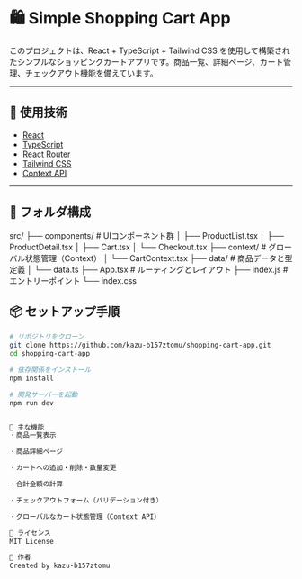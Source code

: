 # 🛍 Simple Shopping Cart App

このプロジェクトは、React + TypeScript + Tailwind CSS を使用して構築されたシンプルなショッピングカートアプリです。商品一覧、詳細ページ、カート管理、チェックアウト機能を備えています。

---

## 🚀 使用技術

- [React](https://reactjs.org/)
- [TypeScript](https://www.typescriptlang.org/)
- [React Router](https://reactrouter.com/)
- [Tailwind CSS](https://tailwindcss.com/)
- [Context API](https://reactjs.org/docs/context.html)

---

## 📁 フォルダ構成

src/ 
├── components/ # UIコンポーネント群
│ ├── ProductList.tsx
│ ├── ProductDetail.tsx
│ ├── Cart.tsx
│ └── Checkout.tsx
├── context/ # グローバル状態管理（Context）
│ └── CartContext.tsx
├── data/ # 商品データと型定義
│ └── data.ts
├── App.tsx # ルーティングとレイアウト
├── index.js # エントリーポイント
└── index.css

## 📦 セットアップ手順

```bash
# リポジトリをクローン
git clone https://github.com/kazu-b157ztomu/shopping-cart-app.git
cd shopping-cart-app

# 依存関係をインストール
npm install

# 開発サーバーを起動
npm run dev


🧪 主な機能
・商品一覧表示

・商品詳細ページ

・カートへの追加・削除・数量変更

・合計金額の計算

・チェックアウトフォーム（バリデーション付き）

・グローバルなカート状態管理（Context API）

📄 ライセンス
MIT License

🙌 作者
Created by kazu-b157ztomu